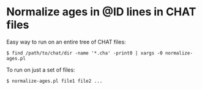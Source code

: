 # Normalize ages in @ID lines in CHAT files

Easy way to run on an entire tree of CHAT files:

```
$ find /path/to/chat/dir -name '*.cha' -print0 | xargs -0 normalize-ages.pl 
```

To run on just a set of files:

```
$ normalize-ages.pl file1 file2 ...
```
